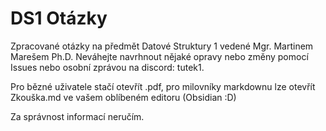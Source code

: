 # DS1 Otázky

Zpracované otázky na předmět Datové Struktury 1 vedené Mgr. Martinem Marešem Ph.D.
Neváhejte navrhnout nějaké opravy nebo změny pomocí Issues nebo osobní zprávou na discord: tutek1.

Pro bězné uživatele stačí otevřít .pdf, pro milovníky markdownu lze otevřít Zkouška.md ve vašem oblíbeném editoru (Obsidian :D)

Za správnost informací neručím.